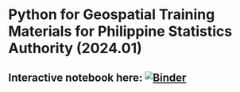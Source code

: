 # Python for Geospatial Training Materials for Philippine Statistics Authority (2024.01) 

## Interactive notebook here: [![Binder](https://mybinder.org/badge_logo.svg)](https://mybinder.org/v2/gh/benhur07b/2024-01-python-geo-psa/HEAD)
